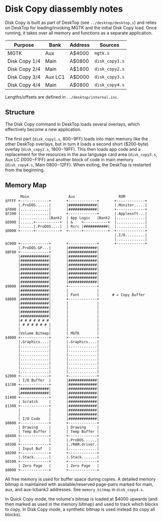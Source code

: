 
# Disk Copy diassembly notes

Disk Copy is built as part of DeskTop (see `../desktop/desktop.s`) and
relies on DeskTop for loading/invoking MGTK and the initial Disk Copy
load. Once running, it takes over all memory and functions as a
separate application.

| Purpose       | Bank    | Address | Sources          |
|---------------|---------|---------|------------------|
| MGTK          | Aux     | A$4000  | `mgtk.s`         |
| Disk Copy 1/4 | Main    | A$0800  | `disk_copy1.s`   |
| Disk Copy 2/4 | Main    | A$1800  | `disk_copy2.s`   |
| Disk Copy 3/4 | Aux LC1 | A$D000  | `disk_copy3.s`   |
| Disk Copy 4/4 | Main    | A$0800  | `disk_copy4.s`   |

Lengths/offsets are defined in `../desktop/internal.inc`.

## Structure

The Disk Copy command in DeskTop loads several overlays, which
effectively become a new application.

The first part (`disk_copy1.s`, $800-$9FF) loads into main memory
like the other DeskTop overlays, but in turn it loads a second short
($200-byte) overlay (`disk_copy2.s`, $1800-$19FF). This then loads
app code and a replacement for the resources in the aux language card area
(`disk_copy3.s`, Aux LC $D000-$F1FF) and another block of code in
main memory (`disk_copy4.s`, Main $0800-$12FF). When exiting, the
DeskTop is restarted from the beginning.


## Memory Map

```
       Main                  Aux                    ROM
$FFFF +-------------+       +-------------+       +-------------+
      |.ProDOS......|       |#############|       |.Monitor.....|
$F800 |.............|       |#############|       +-------------+
$F200 |.............|       +-------------+       |.Applesoft...|
      |.............|Bank2  | App Logic   |Bank2  |.............|
$E000 |......+-----------+  | &    +-----------+  |.............|
      |......|.ProDOS....|  | Rsrc |###########|  |.............|
$D000 +------+-----------+  +------+-----------+  +-------------+
                                                  |.I/O.........|
                                                  |.............|
$C000 +-------------+       +-------------+       +-------------+
      |.ProDOS.GP...|       |#############|
$BF00 +-------------+       |#############|
      |#############|       |#############|
      |#############|       |#############|
      |#############|       |#############|
      |#############|       |#############|
      |#############|       |#############|
      |#############|       |#############|
      |#############|       |#############|
$9000 |#############|       +-------------+
      |#############|       |             |
      |#############|       | Font        |      # = Copy Buffer
$8800 |#############|       +-------------+
      |#############|       |             |
      |#############|       |             |
      |#############|       |             |
      |#############|       |             |
      |# # # # # # #        |             |
      | # # # # # # |       |             |
      |             |       |             |
      |Volume Bitmap|       | MGTK        |
$4000 +-------------+       +-------------+
      |.Graphics....|       |.Graphics....|
      |.............|       |.............|
      |.............|       |.............|
      |.............|       |.............|
      |.............|       |.............|
      |.............|       |.............|
      |.............|       |.............|
      |.............|       |.............|
$2000 +-------------+       +-------------+
      | I/O Buffer  |       |#############|
$1C00 +-------------+       |#############|
      |#############|       |#############|
      |#############|       |#############|
$1400 +-------------+       |#############|
      | Scratch     |       |#############|
$1300 +-------------+       |#############|
      |             |       |#############|
      |             |       |#############|
      | I/O Code    |       |#############|
$0800 +-------------+       +-------------+
      | Drawing     |       | Drawing     |
      | Temp Buffer |       | Temp Buffer |
$0400 +-------------+       +-------------+
      |             |       |.ProDOS......|
$0300 +-------------+       |./RAM.driver.|
      | Input Buf   |       |.............|
$0200 +-------------+       +-------------+
      |.Stack.......|       |.Stack.......|
$0100 +-------------+       +-------------+
      | Zero Page   |       | Zero Page   |
$0000 +-------------+       +-------------+
```

All free memory is used for buffer space during copies. A detailed
memory bitmap is maintained with available/reserved page-pairs marked
for main, aux, and aux-lcbank2 addresses. See `memory_bitmap` in
`disk_copy4.s`.

In Quick Copy mode, the volume's bitmap is loaded at $4000 upwards
(and then marked as used in the memory bitmap) and used to track which
blocks to copy. In Disk Copy mode, a synthetic bitmap is used instead
(to copy all blocks).
